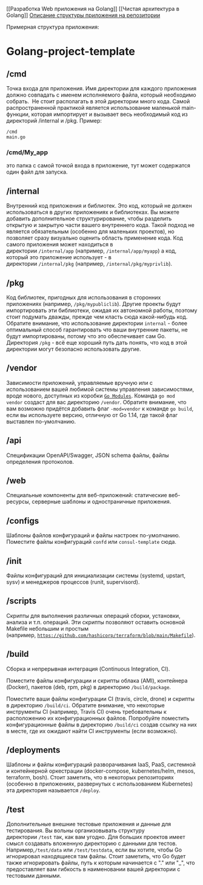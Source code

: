 [[Разработка Web приложения на Golang]]
[[Чистая архитектура в Golang]]
[Описание структуры приложения на репозитории](https://github.com/golang-standards/project-layout)

Примерная структура приложения:

# Golang-project-template


## /cmd
Точка входа для приложения. Имя директории для каждого приложения должно совпадать с именем исполняемого файла, который необходимо собрать.  Не стоит располагать в этой директории много кода. Самой распространенной практикой является использование маленькой main-функции, которая импортирует и вызывает весь необходимый код из директорий /internal и /pkg.
Пример:
```
/cmd
main.go
```

### /cmd/My_app
это папка с самой точкой входа в приложение, тут может содержатся один файл для запуска.

## /internal
Внутренний код приложения и библиотек. Это код, который не должен использоваться в других приложениях и библиотеках.
Вы можете добавить дополнительное структурирование, чтобы разделить открытую и закрытую части вашего внутреннего кода. Такой подход не является обязательным (особенно для маленьких проектов), но позволяет сразу визуально оценить область применение кода. Код самого приложения может находиться в директории `/internal/app` (например, `/internal/app/myapp`) а код, который это приложение использует - в директории `/internal/pkg` (например, `/internal/pkg/myprivlib`).

## /pkg
Код библиотек, пригодных для использования в сторонних приложениях (например, `/pkg/mypubliclib`). Другие проекты будут импортировать эти библиотеки, ожидая их автономной работы, поэтому стоит подумать дважды, прежде чем класть сюда какой-нибудь код. Обратите внимание, что использование директории `internal` - более оптимальный способ гарантировать что ваши внутренние пакеты, не будут импортированы, потому что это обеспечивает сам Go. Директория `/pkg` - всё еще хороший путь дать понять, что код в этой директории могут безопасно использовать другие.

## /vendor
Зависимости приложений, управляемые вручную или с использованием вашей любимой системы управления зависимостями, вроде нового, доступных из коробки [`Go Modules`](https://github.com/golang/go/wiki/Modules). Команда `go mod vendor` создаст для вас директорию `/vendor`. Обратите внимание, что вам возможно придётся добавить флаг `-mod=vendor` к команде `go build`, если вы используете версию, отличную от Go 1.14, где такой флаг выставлен по-умолчанию.

## /api
Спецификации OpenAPI/Swagger, JSON schema файлы, файлы определения протоколов.

## /web
Специальные компоненты для веб-приложений: статические веб-ресурсы, серверные шаблоны и одностраничные приложения.

## /configs

Шаблоны файлов конфигураций и файлы настроек по-умолчанию.
Поместите файлы конфигураций `confd` или `consul-template` сюда.

## /init
Файлы конфигураций для инициализации системы (systemd, upstart, sysv) и менеджеров процессов (runit, supervisord).

## /scripts
Скрипты для выполнения различных операций сборки, установки, анализа и т.п. операций.
Эти скрипты позволяют оставить основной Makefile небольшим и простым (например, [`https://github.com/hashicorp/terraform/blob/main/Makefile`](https://github.com/hashicorp/terraform/blob/main/Makefile)).

## /build
Сборка и непрерывная интеграция (Continuous Integration, CI).

Поместите файлы конфигурации и скрипты облака (AMI), контейнера (Docker), пакетов (deb, rpm, pkg) в директорию `/build/package`.

Поместите ваши файлы конфигурации CI (travis, circle, drone) и скрипты в директорию `/build/ci`. Обратите внимание, что некоторые инструменты CI (например, Travis CI) очень требовательны к расположению их конфигурационных файлов. Попробуйте поместить конфигурационные файлы в директорию `/build/ci` создав ссылку на них в месте, где их ожидают найти CI инструменты (если возможно).

## /deployments
Шаблоны и файлы конфигураций разворачивания IaaS, PaaS, системной и контейнерной оркестрации (docker-compose, kubernetes/helm, mesos, terraform, bosh). Стоит заметить, что в некоторых репозиториях (особенно в приложениях, развернутых с использованием Kubernetes) эта директория называется `/deploy`.

## /test
Дополнительные внешние тестовые приложения и данные для тестирования. Вы вольны организовывать структуру директории `/test` так, как вам угодно. Для больших проектов имеет смысл создавать вложенную директорию с данными для тестов. Например,`/test/data` или `/test/testdata`, если вы хотите, чтобы Go игнорировал находящиеся там файлы. Стоит заметить, что Go будет также игнорировать файлы, путь к которым начинается с "." или "_", что предоставляет вам гибкость в наименовании вашей директории с тестовыми данными.

